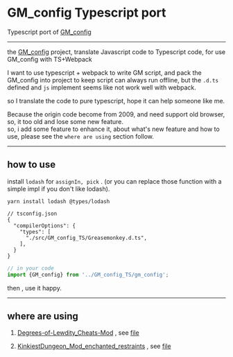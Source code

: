 # GM_config Typescript port

Typescript port of [GM_config](https://github.com/sizzlemctwizzle/GM_config)

---

the [GM_config](https://github.com/sizzlemctwizzle/GM_config) project, translate Javascript code to Typescript code, for
use GM_config with TS+Webpack

I want to use typescript + webpack to write GM script, and pack the GM_config into project to keep script can always run
offline,
but the `.d.ts` defined and `js` implement seems like not work well with webpack.

so I translate the code to pure typescript, hope it can help someone like me.


Because the origin code become from 2009, and need support old browser, so, it too old and lose some new feature.  
so, i add some feature to enhance it, about what's new feature and how to use, please see the `where are using` section follow.

---

## how to use

install `lodash` for `assignIn, pick` . (or you can replace those function with a simple impl if you don't like lodash).

```shell
yarn install lodash @types/lodash
```

```json5
// tsconfig.json
{
  "compilerOptions": {
    "types": [
      "./src/GM_config_TS/Greasemonkey.d.ts",
    ],
  }
}

```

```typescript
// in your code 
import {GM_config} from '../GM_config_TS/gm_config';
```

then , use it happy.


---

## where are using

1. [Degrees-of-Lewdity_Cheats-Mod](https://github.com/Lyoko-Jeremie/Degrees-of-Lewdity_Cheats-Mod) , see [file](https://github.com/Lyoko-Jeremie/Degrees-of-Lewdity_Cheats-Mod/blob/master/src/GreasemonkeyScript/init.ts)

3. [KinkiestDungeon_Mod_enchanted_restraints](https://github.com/Lyoko-Jeremie/KinkiestDungeon_Mod_enchanted_restraints) , see [file](https://github.com/Lyoko-Jeremie/KinkiestDungeon_Mod_enchanted_restraints/blob/master/src/GreasemonkeyScript/init.ts)


